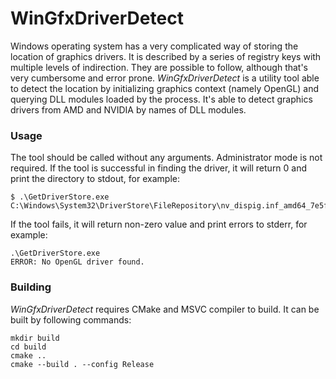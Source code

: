 # WinGfxDriverDetect
Windows operating system has a very complicated way of storing the location of graphics drivers. It is described by a series of registry keys with multiple levels of indirection. They are possible to follow, although that's very cumbersome and error prone. *WinGfxDriverDetect* is a utility tool able to detect the location by initializing graphics context (namely OpenGL) and querying DLL modules loaded by the process. It's able to detect graphics drivers from AMD and NVIDIA by names of DLL modules.


### Usage

The tool should be called without any arguments. Administrator mode is not required. If the tool is successful in finding the driver, it will return 0 and print the directory to stdout, for example:
```
$ .\GetDriverStore.exe
C:\Windows\System32\DriverStore\FileRepository\nv_dispig.inf_amd64_7e5fd280efaa5445
```

If the tool fails, it will return non-zero value and print errors to stderr, for example:
```
.\GetDriverStore.exe
ERROR: No OpenGL driver found.
```

### Building
*WinGfxDriverDetect* requires CMake and  MSVC compiler to build. It can be built by following commands:
```
mkdir build
cd build
cmake ..
cmake --build . --config Release
```
